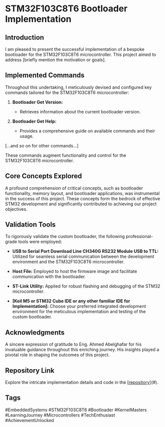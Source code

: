 # STM32F103C8T6 Bootloader Implementation

## Introduction
I am pleased to present the successful implementation of a bespoke bootloader for the STM32F103C8T6 microcontroller. This project aimed to address [briefly mention the motivation or goals].

## Implemented Commands
Throughout this undertaking, I meticulously devised and configured key commands tailored for the STM32F103C8T6 microcontroller:

1. **Bootloader Get Version:**
   - Retrieves information about the current bootloader version.

2. **Bootloader Get Help:**
   - Provides a comprehensive guide on available commands and their usage.

[...and so on for other commands...]

These commands augment functionality and control for the STM32F103C8T6 microcontroller.

## Core Concepts Explored
A profound comprehension of critical concepts, such as bootloader functionality, memory layout, and bootloader applications, was instrumental in the success of this project. These concepts form the bedrock of effective STM32 development and significantly contributed to achieving our project objectives.

## Validation Tools
To rigorously validate the custom bootloader, the following professional-grade tools were employed:

- **USB to Serial Port Download Line CH340G RS232 Module USB to TTL:** Utilized for seamless serial communication between the development environment and the STM32F103C8T6 microcontroller.

- **Host File:** Employed to host the firmware image and facilitate communication with the bootloader.

- **ST-Link Utility:** Applied for robust flashing and debugging of the STM32 microcontroller.

- **[Keil M5 or STM32 Cube IDE or any other familiar IDE for Implementation]:** Choose your preferred integrated development environment for the meticulous implementation and testing of the custom bootloader.

## Acknowledgments
A sincere expression of gratitude to Eng. Ahmed Abelghafar for his invaluable guidance throughout this enriching journey. His insights played a pivotal role in shaping the outcomes of this project.

## Repository Link
Explore the intricate implementation details and code in the [[repository](https://github.com/Ahmed-Naeim/Custom_Bootloader)](#).

## Tags
#EmbeddedSystems #STM32F103C8T6 #Bootloader #KernelMasters #LearningJourney #Microcontrollers #TechEnthusiast #AchievementUnlocked
